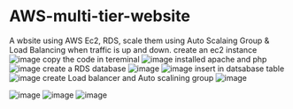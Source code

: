 # AWS-multi-tier-website
A wbsite using AWS Ec2, RDS, scale them using Auto Scalaing Group &amp; Load Balancing when traffic is up and down.
create an ec2 instance
![image](https://github.com/Tripti-TD/AWS-multi-tier-website/assets/128075759/37a16020-1d0d-4820-9a43-6c24d74bb53b)
copy the code in tereminal
![image](https://github.com/Tripti-TD/AWS-multi-tier-website/assets/128075759/393f3ce6-a18f-4e9e-baf8-72e272e66624)
installed apache and php
![image](https://github.com/Tripti-TD/AWS-multi-tier-website/assets/128075759/0ac38b81-786e-4db9-ae24-8754f8fe438c)
create a RDS database
![image](https://github.com/Tripti-TD/AWS-multi-tier-website/assets/128075759/00fcd9a8-f252-4091-bde4-ce36ffbf47e1)
![image](https://github.com/Tripti-TD/AWS-multi-tier-website/assets/128075759/1660aa15-051c-4e4c-a220-0b7603393617)
insert in datsabase table
![image](https://github.com/Tripti-TD/AWS-multi-tier-website/assets/128075759/36b3fd48-e102-49b9-a907-1b30d7222dd7)
create Load balancer and Auto scalining group
![image](https://github.com/Tripti-TD/AWS-multi-tier-website/assets/128075759/97bcf8d2-3803-414a-bd48-6a9c8ccc1b01)

![image](https://github.com/Tripti-TD/AWS-multi-tier-website/assets/128075759/18eb7367-7387-48a4-af8c-ba01c73742f8)
![image](https://github.com/Tripti-TD/AWS-multi-tier-website/assets/128075759/d8860060-6d60-4f13-aba6-4e709c975e94)
![image](https://github.com/Tripti-TD/AWS-multi-tier-website/assets/128075759/b788eec9-9068-42e8-8721-488832fab670)


